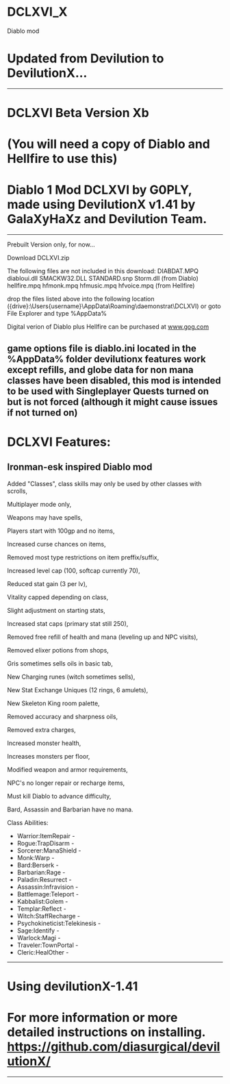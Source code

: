 # DCLXVI_X
Diablo mod

Updated from Devilution to DevilutionX...
=======
--------------------------------------------------------------------------------------------------
DCLXVI Beta Version Xb
=======

(You will need a copy of Diablo and Hellfire to use this)
=======

Diablo 1 Mod DCLXVI by G0PLY,
made using DevilutionX v1.41 by GalaXyHaXz and Devilution Team.
=======
--------------------------------------------------------------------------------------------------

Prebuilt Version only, for now...

Download DCLXVI.zip

The following files are not included in this download: 
DIABDAT.MPQ diabloui.dll SMACKW32.DLL STANDARD.snp Storm.dll (from Diablo)
hellfire.mpq hfmonk.mpq hfmusic.mpq hfvoice.mpq (from Hellfire)

drop the files listed above into the following location
({drive}:\Users\{username}\AppData\Roaming\daemonstrat\DCLXVI)
or goto File Explorer and type %AppData%

Digital verion of Diablo plus Hellfire can be purchased at www.gog.com

game options file is diablo.ini located in the %AppData% folder
devilutionx features work except refills, and globe data for non mana classes have been disabled,
this mod is intended to be used with Singleplayer Quests turned on but is not forced (although it might cause issues if not turned on)
--------------------------------------------------------------------------------------------------
DCLXVI Features: 
=======
Ironman-esk inspired Diablo mod
--------------------------------------------------------------------------------------------------
Added "Classes", class skills may only be used by other classes with scrolls,

Multiplayer mode only,

Weapons may have spells,

Players start with 100gp and no items,

Increased curse chances on items,

Removed most type restrictions on item preffix/suffix, 

Increased level cap (100, softcap currently 70), 

Reduced stat gain (3 per lv), 

Vitality capped depending on class,

Slight adjustment on starting stats,

Increased stat caps (primary stat still 250), 

Removed free refill of health and mana (leveling up and NPC visits),

Removed elixer potions from shops,

Gris sometimes sells oils in basic tab,

New Charging runes (witch sometimes sells),

New Stat Exchange Uniques (12 rings, 6 amulets),

New Skeleton King room palette,

Removed accuracy and sharpness oils,

Removed extra charges,

Increased monster health, 

Increases monsters per floor,

Modified weapon and armor requirements,

NPC's no longer repair or recharge items,

Must kill Diablo to advance difficulty,

Bard, Assassin and Barbarian have no mana.

Class Abilities:
- Warrior:ItemRepair -
- Rogue:TrapDisarm -
- Sorcerer:ManaShield -
- Monk:Warp -
- Bard:Berserk -
- Barbarian:Rage -
- Paladin:Resurrect -
- Assassin:Infravision -
- Battlemage:Teleport -
- Kabbalist:Golem -
- Templar:Reflect -
- Witch:StaffRecharge -
- Psychokineticist:Telekinesis -
- Sage:Identify -
- Warlock:Magi -
- Traveler:TownPortal -
- Cleric:HealOther -

--------------------------------------------------------------------------------------------------
Using devilutionX-1.41
=======

For more information or more detailed instructions on installing. https://github.com/diasurgical/devilutionX/
=======
--------------------------------------------------------------------------------------------------
